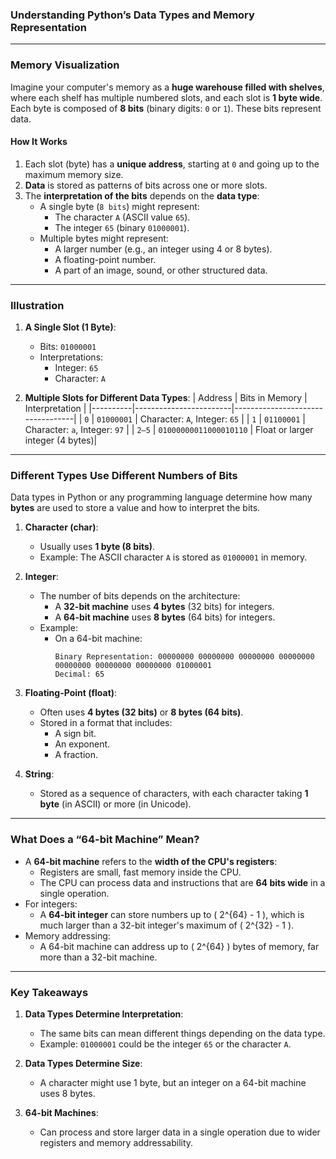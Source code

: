 ### **Understanding Python’s Data Types and Memory Representation**

---

### **Memory Visualization**

Imagine your computer's memory as a **huge warehouse filled with shelves**, where each shelf has multiple numbered slots, and each slot is **1 byte wide**. Each byte is composed of **8 bits** (binary digits: `0` or `1`). These bits represent data.

#### **How It Works**
1. Each slot (byte) has a **unique address**, starting at `0` and going up to the maximum memory size.
2. **Data** is stored as patterns of bits across one or more slots.
3. The **interpretation of the bits** depends on the **data type**:
   - A single byte (`8 bits`) might represent:
     - The character `A` (ASCII value `65`).
     - The integer `65` (binary `01000001`).
   - Multiple bytes might represent:
     - A larger number (e.g., an integer using 4 or 8 bytes).
     - A floating-point number.
     - A part of an image, sound, or other structured data.

---

### **Illustration**

1. **A Single Slot (1 Byte)**:
   - Bits: `01000001`
   - Interpretations:
     - Integer: `65`
     - Character: `A`

2. **Multiple Slots for Different Data Types**:
   | Address  | Bits in Memory         | Interpretation                  |
   |----------|------------------------|----------------------------------|
   | `0`      | `01000001`             | Character: `A`, Integer: `65`   |
   | `1`      | `01100001`             | Character: `a`, Integer: `97`   |
   | `2–5`    | `01000000011000010110` | Float or larger integer (4 bytes)|

---

### **Different Types Use Different Numbers of Bits**

Data types in Python or any programming language determine how many **bytes** are used to store a value and how to interpret the bits.

1. **Character (char)**:
   - Usually uses **1 byte (8 bits)**.
   - Example: The ASCII character `A` is stored as `01000001` in memory.

2. **Integer**:
   - The number of bits depends on the architecture:
     - A **32-bit machine** uses **4 bytes** (32 bits) for integers.
     - A **64-bit machine** uses **8 bytes** (64 bits) for integers.
   - Example:
     - On a 64-bit machine:
       ```
       Binary Representation: 00000000 00000000 00000000 00000000 00000000 00000000 00000000 01000001
       Decimal: 65
       ```

3. **Floating-Point (float)**:
   - Often uses **4 bytes (32 bits)** or **8 bytes (64 bits)**.
   - Stored in a format that includes:
     - A sign bit.
     - An exponent.
     - A fraction.

4. **String**:
   - Stored as a sequence of characters, with each character taking **1 byte** (in ASCII) or more (in Unicode).

---

### **What Does a “64-bit Machine” Mean?**
- A **64-bit machine** refers to the **width of the CPU's registers**:
  - Registers are small, fast memory inside the CPU.
  - The CPU can process data and instructions that are **64 bits wide** in a single operation.
- For integers:
  - A **64-bit integer** can store numbers up to \( 2^{64} - 1 \), which is much larger than a 32-bit integer's maximum of \( 2^{32} - 1 \).
- Memory addressing:
  - A 64-bit machine can address up to \( 2^{64} \) bytes of memory, far more than a 32-bit machine.

---

### **Key Takeaways**
1. **Data Types Determine Interpretation**:
   - The same bits can mean different things depending on the data type.
   - Example: `01000001` could be the integer `65` or the character `A`.

2. **Data Types Determine Size**:
   - A character might use 1 byte, but an integer on a 64-bit machine uses 8 bytes.

3. **64-bit Machines**:
   - Can process and store larger data in a single operation due to wider registers and memory addressability.

